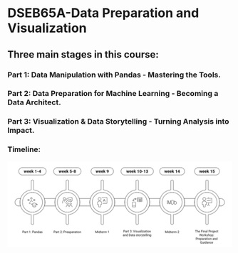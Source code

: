 # DSEB65A-Data Preparation and Visualization

## **Three main stages in this course:**

### Part 1: Data Manipulation with Pandas - Mastering the Tools.

### Part 2: Data Preparation for Machine Learning - Becoming a Data Architect.

### Part 3: Visualization & Data Storytelling - Turning Analysis into Impact.

### **Timeline:**
![alt text](image.png)
